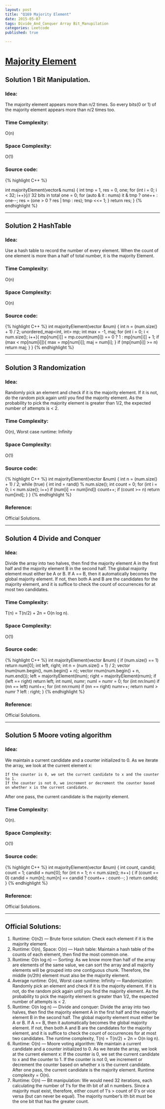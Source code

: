 ```yaml
---
layout: post
title: "Q169 Majority Element"
date: 2015-05-07
tags: Divide_And_Conquer Array Bit_Manupilation
categories: Leetcode
published: true

---
```


# [Majority Element](https://leetcode.com/problems/majority-element/) 

## Solution 1 Bit Manipulation.

### Idea:
The majority element appears more than n/2 times. So every bits(0 or 1) of the majority element appears more than n/2 times too.

### Time Complexity:
O(n)

### Space Complexity:
O(1)

### Source code:
{% highlight C++ %}

int majorityElement(vector<int>& nums) {
    int tmp = 1, res = 0, one;
    for (int i = 0; i < 32; i++){// 32 bits in total
        one = 0;
        for (auto & it : nums)
            it & tmp ? one++ : one--;
        res = (one > 0 ? res | tmp : res);
        tmp <<= 1;
    }
    return res;
}
{% endhighlight %}

---

## Solution 2 HashTable

### Idea:
Use a hash table to record the number of every element. When the count of one element is more than a half of total number, it is the majority Element.

### Time Complexity:
O(n)

### Space Complexity:
O(n)

### Source code:
{% highlight C++ %}
    int majorityElement(vector<int> &num) {
        int n = (num.size() + 1) / 2;
        unordered_map<int, int> mp;
        int max = -1, maj;
        for (int i = 0; i < num.size(); i++){
            mp[num[i]] = mp.count(num[i]) == 0 ? 1 : mp[num[i]] + 1;
            if (max < mp[num[i]]){
                max = mp[num[i]];
                maj = num[i];
            }
            if (mp[num[i]] >= n)
                return maj;
        }
    }
{% endhighlight %}

---

## Solution 3 Randomization

### Idea:
Randomly pick an element and check if it is the majority element. If it is not, do the random pick again until you find the majority element. As the probability to pick the majority element is greater than 1/2, the expected number of attempts is < 2.

### Time Complexity:
O(n), Worst case runtime: Infinity

### Space Complexity:
O(1)

### Source code:
{% highlight C++ %}
    int majorityElement(vector<int> &num) {
        int n = (num.size() + 1) / 2;
        while (true)
        {
            int ind = rand() % num.size();
            int count = 0;
            for (int i = 0; i < num.size(); i++)
                if (num[i] == num[ind])
                    count++;
            if (count >= n)
                return num[ind];
        }
    }
{% endhighlight %}
### Reference:
Official Solutions.

---

## Solution 4 Divide and Conquer

### Idea:
Divide the array into two halves, then find the majority element A in the first half and the majority element B in the second half. The global majority element must either be A or B. If A == B, then it automatically becomes the global majority element. If not, then both A and B are the candidates for the majority element, and it is suffice to check the count of occurrences for at most two candidates.

### Time Complexity:
T(n) = T(n/2) + 2n = O(n log n).

### Space Complexity:
O(1)

### Source code:
{% highlight C++ %}
    int majorityElement(vector<int> &num) {
        if (num.size() == 1)
            return num[0];
        int left, right;
        int n = (num.size() + 1) / 2;
        vector<int> lnum(num.begin(), num.begin() + n);
        vector<int> rnum(num.begin() + n, num.end());
        left = majorityElement(lnum);
        right = majorityElement(rnum);
        if (left == right)
            return left;
        int numl, numr;
        numl = numr = 0;
        for (int nn:lnum)
            if (nn == left)
                numl++;
        for (int nn:rnum)
            if (nn == right)
                numr++;
        return numl > numr ? left : right;
    }
{% endhighlight %}
### Reference:
Official Solutions.

---

## Solution 5 Moore voting algorithm

### Idea:
We maintain a current candidate and a counter initialized to 0. As we iterate the array, we look at the current element x:

    If the counter is 0, we set the current candidate to x and the counter to 1.
    If the counter is not 0, we increment or decrement the counter based on whether x is the current candidate.

After one pass, the current candidate is the majority element.

### Time Complexity:
O(n).

### Space Complexity:
O(1)

### Source code:
{% highlight C++ %}
    int majorityElement(vector<int> &num) {
        int count, candid;
        count = 1; candid = num[0];
        for (int n = 1; n < num.size(); n++)
        {
            if (count == 0)
                candid = num[n];
            num[n] == candid ? count++ : count--;
        }
        return candid;
    }
{% endhighlight %}
### Reference:
Official Solutions.

---

## Official Solutions:

1. Runtime: O(n2) — Brute force solution: Check each element if it is the majority element.
2. Runtime: O(n), Space: O(n) — Hash table: Maintain a hash table of the counts of each element, then find the most common one.
3. Runtime: O(n log n) — Sorting: As we know more than half of the array are elements of the same value, we can sort the array and all majority elements will be grouped into one contiguous chunk. Therefore, the middle (n/2th) element must also be the majority element.
4. Average runtime: O(n), Worst case runtime: Infinity — Randomization: Randomly pick an element and check if it is the majority element. If it is not, do the random pick again until you find the majority element. As the probability to pick the majority element is greater than 1/2, the expected number of attempts is < 2.
5. Runtime: O(n log n) — Divide and conquer: Divide the array into two halves, then find the majority element A in the first half and the majority element B in the second half. The global majority element must either be A or B. If A == B, then it automatically becomes the global majority element. If not, then both A and B are the candidates for the majority element, and it is suffice to check the count of occurrences for at most two candidates. The runtime complexity, T(n) = T(n/2) + 2n = O(n log n).
6. Runtime: O(n) — Moore voting algorithm: We maintain a current candidate and a counter initialized to 0. As we iterate the array, we look at the current element x:
If the counter is 0, we set the current candidate to x and the counter to 1.
If the counter is not 0, we increment or decrement the counter based on whether x is the current candidate.
After one pass, the current candidate is the majority element. Runtime complexity = O(n).
7. Runtime: O(n) — Bit manipulation: We would need 32 iterations, each calculating the number of 1's for the ith bit of all n numbers. Since a majority must exist, therefore, either count of 1's > count of 0's or vice versa (but can never be equal). The majority number’s ith bit must be the one bit that has the greater count.
